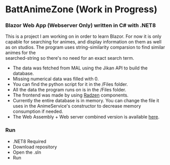 # BattAnimeZone (Work in Progress)

### Blazor Web App (Webserver Only) written in C# with .NET8

This is a project I am working on in order to learn Blazor.
For now it is only capable for searching for animes, and display information on them as well as on studios.
The program uses string-similarity comparsion to find similar animes for the <br> searched-string so there's no need for an exact search term.

- The data was fetched from MAL using the Jikan API to build the database.
- Missing numerical data was filled with 0.
- You can find the python script for it in the /Files folder.
- All the data the program runs on is in the /Files folder.
- The frontend was made by using [Radzen](https://blazor.radzen.com) components.
- Currently the entire database is in memory. You can change the file it uses in the AnimeService's constructor to decrease memory consumption if needed.
- The Web Assembly + Web server combined version is available [here](https://github.com/FmartinP99/BattAnimeZone). <br>
	


### Run

- .NET8 Required
- Download repository
- Open the .sln
- Run


